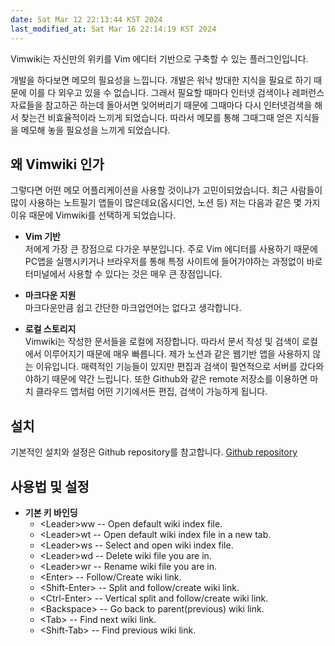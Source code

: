 ```yaml
---
date: Sat Mar 12 22:13:44 KST 2024
last_modified_at: Sat Mar 16 22:14:19 KST 2024
---
```

Vimwiki는 자신만의 위키를 Vim 에디터 기반으로 구축할 수 있는 플러그인입니다. 

개발을 하다보면 메모의 필요성을 느낍니다. 개발은 워낙 방대한 지식을 필요로 하기 때문에 이를 다 외우고 있을 수 없습니다. 그래서 필요할 때마다 인터넷 검색이나 레퍼런스 자료들을 참고하곤 하는데 돌아서면 잊어버리기 때문에 그때마다 다시 인터넷검색을 해서 찾는건 비효율적이라 느끼게 되었습니다. 따라서 메모를 통해 그때그때 얻은 지식들을 메모해 놓을 필요성을 느끼게 되었습니다. 

## 왜 Vimwiki 인가
그렇다면 어떤 메모 어플리케이션을 사용할 것이냐가 고민이되었습니다. 최근 사람들이 많이 사용하는 노트필기 앱들이 많은데요(옵시디언, 노션 등) 저는 다음과 같은 몇 가지 이유 때문에 Vimwiki를 선택하게 되었습니다. 

* **Vim 기반**  
  저에게 가장 큰 장점으로 다가운 부분입니다. 주로 Vim 에디터를 사용하기 때문에 PC앱을 실행시키거나 브라우저를 통해 특정 사이트에 들어가야하는 과정없이 바로 터미널에서 사용할 수 있다는 것은 매우 큰 장점입니다. 
  
* **마크다운 지원**  
  마크다운만큼 쉽고 간단한 마크업언어는 없다고 생각합니다. 

* **로컬 스토리지**  
  Vimwiki는 작성한 문서들을 로컬에 저장합니다. 따라서 문서 작성 및 검색이 로컬에서 이루어지기 때문에 매우 빠릅니다. 제가 노션과 같은 웹기반 앱을 사용하지 않는 이유입니다. 매력적인 기능들이 있지만 편집과 검색이 필연적으로 서버를 갔다와야하기 때문에 약간 느립니다. 또한 Github와 같은 remote 저장소를 이용하면 마치 클라우드 앱처럼  어떤 기기에서든 편집, 검색이 가능하게 됩니다. 


## 설치
기본적인 설치와 설정은 Github repository를 참고합니다.
[Github repository](https://github.com/vimwiki/vimwiki) 

## 사용법 및 설정
* **기본 키 바인딩**
	* \<Leader>ww -- Open default wiki index file.
	* \<Leader>wt -- Open default wiki index file in a new tab.
	* \<Leader>ws -- Select and open wiki index file.
	* \<Leader>wd -- Delete wiki file you are in.
	* \<Leader>wr -- Rename wiki file you are in.
	* \<Enter> -- Follow/Create wiki link.
	* \<Shift-Enter> -- Split and follow/create wiki link.
	* \<Ctrl-Enter> -- Vertical split and follow/create wiki link.
	* \<Backspace> -- Go back to parent(previous) wiki link.
	* \<Tab> -- Find next wiki link.
	* \<Shift-Tab> -- Find previous wiki link.

